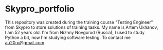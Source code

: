 # Skypro_portfolio
This repository was created during the training course "Testing Engineer" from Skypro to store solutions of training tasks.
My name is Artem Ukhanov, I am 52 years old.
I'm from Nizhny Novgorod (Russia), I used to study Python a bit, now I'm studying software testing. To contact me au20ru@gmail.com
